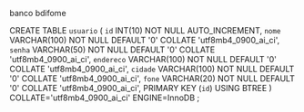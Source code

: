 banco bdifome

CREATE TABLE `usuario` (
	`id` INT(10) NOT NULL AUTO_INCREMENT,
	`nome` VARCHAR(100) NOT NULL DEFAULT '0' COLLATE 'utf8mb4_0900_ai_ci',
	`senha` VARCHAR(50) NOT NULL DEFAULT '0' COLLATE 'utf8mb4_0900_ai_ci',
	`endereco` VARCHAR(100) NOT NULL DEFAULT '0' COLLATE 'utf8mb4_0900_ai_ci',
	`cidade` VARCHAR(100) NOT NULL DEFAULT '0' COLLATE 'utf8mb4_0900_ai_ci',
	`fone` VARCHAR(20) NOT NULL DEFAULT '0' COLLATE 'utf8mb4_0900_ai_ci',
	PRIMARY KEY (`id`) USING BTREE
)
COLLATE='utf8mb4_0900_ai_ci'
ENGINE=InnoDB
;
